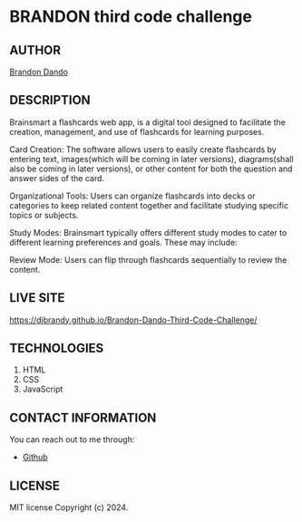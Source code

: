 
# BRANDON third code challenge
## AUTHOR
[Brandon Dando](https://github.com/djBrandy)

## DESCRIPTION
Brainsmart a flashcards web app, is a digital tool designed to facilitate the creation, management, and use of flashcards for learning purposes. 

Card Creation: The software allows users to easily create flashcards by entering text, images(which will be coming in later versions), diagrams(shall also be coming in later versions), or other content for both the question and answer sides of the card. 

Organizational Tools: Users can organize flashcards into decks or categories to keep related content together and facilitate studying specific topics or subjects.

Study Modes: Brainsmart typically offers different study modes to cater to different learning preferences and goals. These may include:

Review Mode: Users can flip through flashcards sequentially to review the content.


## LIVE SITE
https://djbrandy.github.io/Brandon-Dando-Third-Code-Challenge/

## TECHNOLOGIES
1. HTML
2. CSS
3. JavaScript

## CONTACT INFORMATION
You can reach out to me through:
- [Github](https://github.com/djBrandy)

## LICENSE
MIT license
Copyright (c) 2024.